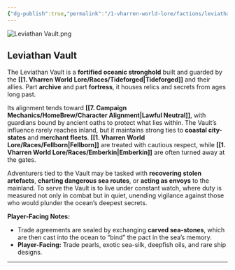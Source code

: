```yaml
---
{"dg-publish":true,"permalink":"/1-vharren-world-lore/factions/leviathan-vault/"}
---
```


![Leviathan Vault.png](/img/user/z.%20Assets/Leviathan%20Vault.png)

##  **Leviathan Vault**

The Leviathan Vault is a **fortified oceanic stronghold** built and guarded by the **[[1. Vharren World Lore/Races/Tideforged\|Tideforged]]** and their allies. Part **archive** and part **fortress**, it houses relics and secrets from ages long past.

Its alignment tends toward **[[7. Campaign Mechanics/HomeBrew/Character Alignment\|Lawful Neutral]]**, with guardians bound by ancient oaths to protect what lies within. The Vault’s influence rarely reaches inland, but it maintains strong ties to **coastal city-states** and **merchant fleets**. **[[1. Vharren World Lore/Races/Fellborn\|Fellborn]]** are treated with cautious respect, while **[[1. Vharren World Lore/Races/Emberkin\|Emberkin]]** are often turned away at the gates.

Adventurers tied to the Vault may be tasked with **recovering stolen artefacts**, **charting dangerous sea routes**, or **acting as envoys** to the mainland. To serve the Vault is to live under constant watch, where duty is measured not only in combat but in quiet, unending vigilance against those who would plunder the ocean’s deepest secrets.

**Player-Facing Notes:**

- Trade agreements are sealed by exchanging **carved sea-stones**, which are then cast into the ocean to “bind” the pact in the sea’s memory.
- **Player-Facing:** Trade pearls, exotic sea-silk, deepfish oils, and rare ship designs.

---

